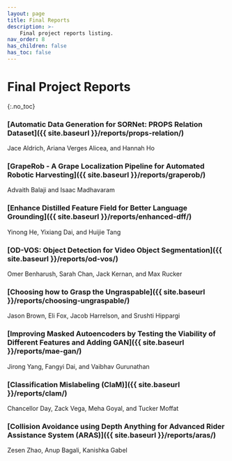 ```yaml
---
layout: page
title: Final Reports
description: >-
    Final project reports listing.
nav_order: 8
has_children: false
has_toc: false
---
```


# Final Project Reports
{:.no_toc}


### [Automatic Data Generation for SORNet: PROPS Relation Dataset]({{ site.baseurl }}/reports/props-relation/)
Jace Aldrich, Ariana Verges Alicea, and Hannah Ho

### [GrapeRob - A Grape Localization Pipeline for Automated Robotic Harvesting]({{ site.baseurl }}/reports/graperob/)
Advaith Balaji and Isaac Madhavaram 

### [Enhance Distilled Feature Field for Better Language Grounding]({{ site.baseurl }}/reports/enhanced-dff/)
Yinong He, Yixiang Dai, and Huijie Tang

### [OD-VOS: Object Detection for Video Object Segmentation]({{ site.baseurl }}/reports/od-vos/)
Omer Benharush, Sarah Chan, Jack Kernan, and Max Rucker

### [Choosing how to Grasp the Ungraspable]({{ site.baseurl }}/reports/choosing-ungraspable/)
Jason Brown, Eli Fox, Jacob Harrelson, and Srushti Hippargi

### [Improving Masked Autoencoders by Testing the Viability of Different Features and Adding GAN]({{ site.baseurl }}/reports/mae-gan/)
Jirong Yang, Fangyi Dai, and Vaibhav Gurunathan

### [Classification Mislabeling (ClaM)]({{ site.baseurl }}/reports/clam/)
Chancellor Day, Zack Vega, Meha Goyal, and Tucker Moffat

### [Collision Avoidance using Depth Anything for Advanced Rider Assistance System (ARAS)]({{ site.baseurl }}/reports/aras/)
Zesen Zhao, Anup Bagali, Kanishka Gabel

<!-- ### [Example Project: A final project template for DeepRob]({{ site.baseurl }}/reports/example/)
Anthony Opipari, Xiaoxiao Du, Edmond Tong, Yifu Lu, Dalton Richardson, and Odest Chadwicke Jenkins

### [How-To: Make a project website for DeepRob]({{ site.baseurl }}/reports/how-to/)
Anthony Opipari
 -->
